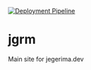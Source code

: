 [![Deployment Pipeline](https://github.com/jegerima/jgrm/actions/workflows/pipeline.yml/badge.svg)](https://github.com/jegerima/jgrm/actions/workflows/pipeline.yml)

# jgrm
Main site for jegerima.dev
